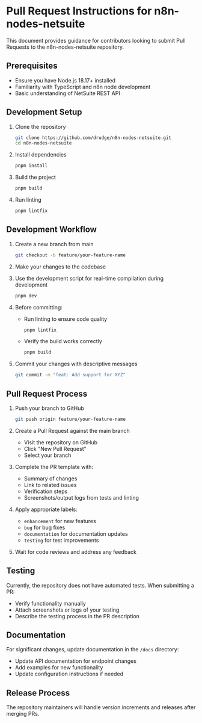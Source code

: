 # Pull Request Instructions for n8n-nodes-netsuite

This document provides guidance for contributors looking to submit Pull Requests to the n8n-nodes-netsuite repository.

## Prerequisites
- Ensure you have Node.js 18.17+ installed
- Familiarity with TypeScript and n8n node development
- Basic understanding of NetSuite REST API

## Development Setup
1. Clone the repository
   ```bash
   git clone https://github.com/drudge/n8n-nodes-netsuite.git
   cd n8n-nodes-netsuite
   ```

2. Install dependencies
   ```bash
   pnpm install
   ```

3. Build the project
   ```bash
   pnpm build
   ```

4. Run linting
   ```bash
   pnpm lintfix
   ```

## Development Workflow
1. Create a new branch from main
   ```bash
   git checkout -b feature/your-feature-name
   ```

2. Make your changes to the codebase

3. Use the development script for real-time compilation during development
   ```bash
   pnpm dev
   ```

4. Before committing:
   - Run linting to ensure code quality
     ```bash
     pnpm lintfix
     ```
   - Verify the build works correctly
     ```bash
     pnpm build
     ```

5. Commit your changes with descriptive messages
   ```bash
   git commit -m "feat: Add support for XYZ"
   ```

## Pull Request Process
1. Push your branch to GitHub
   ```bash
   git push origin feature/your-feature-name
   ```

2. Create a Pull Request against the main branch
   - Visit the repository on GitHub
   - Click "New Pull Request"
   - Select your branch

3. Complete the PR template with:
   - Summary of changes
   - Link to related issues
   - Verification steps
   - Screenshots/output logs from tests and linting

4. Apply appropriate labels:
   - `enhancement` for new features
   - `bug` for bug fixes
   - `documentation` for documentation updates
   - `testing` for test improvements

5. Wait for code reviews and address any feedback

## Testing
Currently, the repository does not have automated tests. When submitting a PR:
- Verify functionality manually
- Attach screenshots or logs of your testing
- Describe the testing process in the PR description

## Documentation
For significant changes, update documentation in the `/docs` directory:
- Update API documentation for endpoint changes
- Add examples for new functionality
- Update configuration instructions if needed

## Release Process
The repository maintainers will handle version increments and releases after merging PRs.
